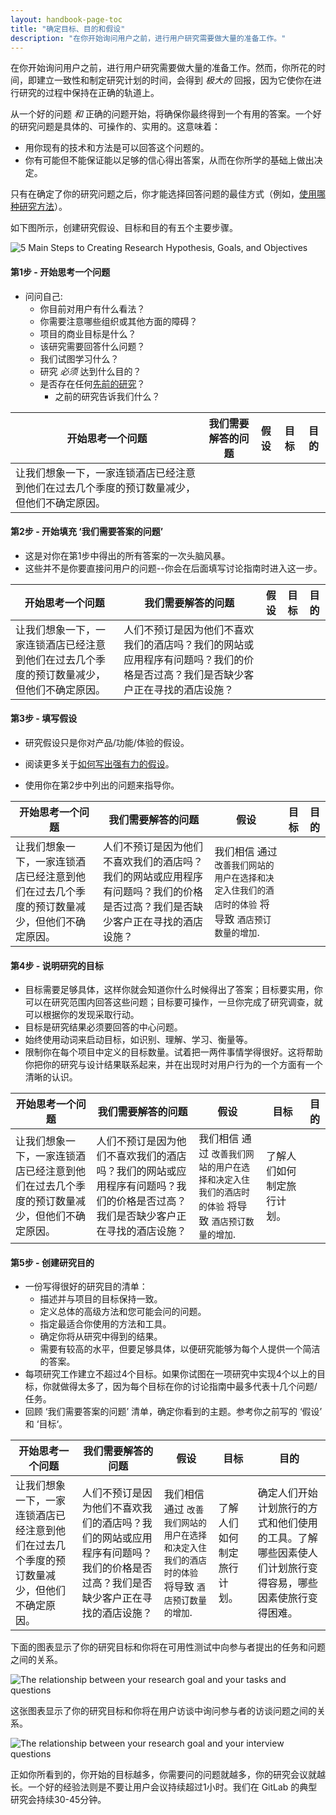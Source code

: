 ```yaml
---
layout: handbook-page-toc
title: "确定目标、目的和假设"
description: "在你开始询问用户之前，进行用户研究需要做大量的准备工作。"
---
```


在你开始询问用户之前，进行用户研究需要做大量的准备工作。然而，你所花的时间，即建立一致性和制定研究计划的时间，会得到 *极大的* 回报，因为它使你在进行研究的过程中保持在正确的轨道上。

从一个好的问题 *和* 正确的问题开始，将确保你最终得到一个有用的答案。一个好的研究问题是具体的、可操作的、实用的。这意味着：

* 用你现有的技术和方法是可以回答这个问题的。
* 你有可能但不能保证能以足够的信心得出答案，从而在你所学的基础上做出决定。

只有在确定了你的研究问题之后，你才能选择回答问题的最佳方式（例如，[使用哪种研究方法](https://about.gitlab.com/handbook/engineering/ux/ux-research-training/choosing-a-research-methodology/)）。

如下图所示，创建研究假设、目标和目的有五个主要步骤。

![5 Main Steps to Creating Research Hypothesis, Goals, and Objectives](https://about.gitlab.com/images/uxresearch/Steps_to_create_hypothesis_goals_objectives.jpg)

#### 第1步 - 开始思考一个问题
* 问问自己:
    * 你目前对用户有什么看法？
    * 你需要注意哪些组织或其他方面的障碍？
    * 项目的商业目标是什么？
    * 该研究需要回答什么问题？
    * 我们试图学习什么？
    * 研究 *必须* 达到什么目的？
    * 是否存在任何[先前的研究](https://about.gitlab.com/handbook/engineering/ux/ux-research/#how-to-find-existing-research)？
        * 之前的研究告诉我们什么？

| **开始思考一个问题** | **我们需要解答的问题** | **假设** | **目标** | **目的**
| ------ | ------ | ------ | ------ | ------ | 
| 让我们想象一下，一家连锁酒店已经注意到他们在过去几个季度的预订数量减少，但他们不确定原因。 |
 
#### 第2步 - 开始填充 ‘我们需要答案的问题’
- 这是对你在第1步中得出的所有答案的一次头脑风暴。
- 这些并不是你要直接问用户的问题--你会在后面填写讨论指南时进入这一步。 

| **开始思考一个问题** | **我们需要解答的问题** | **假设** | **目标** | **目的**
| ------ | ------ | ------ | ------ | ------ | 
| 让我们想象一下，一家连锁酒店已经注意到他们在过去几个季度的预订数量减少，但他们不确定原因。 | 人们不预订是因为他们不喜欢我们的酒店吗？我们的网站或应用程序有问题吗？我们的价格是否过高？我们是否缺少客户正在寻找的酒店设施？ |

#### 第3步 - 填写假设
- 研究假设只是你对产品/功能/体验的假设。 

- 阅读更多关于[如何写出强有力的假设](https://about.gitlab.com/handbook/engineering/ux/ux-research-training/write-strong-hypothesis/)。

- 使用你在第2步中列出的问题来指导你。

| **开始思考一个问题** | **我们需要解答的问题** | **假设** | **目标** | **目的**
| ------ | ------ | ------ | ------ | ------ | 
| 让我们想象一下，一家连锁酒店已经注意到他们在过去几个季度的预订数量减少，但他们不确定原因。 | 人们不预订是因为他们不喜欢我们的酒店吗？我们的网站或应用程序有问题吗？我们的价格是否过高？我们是否缺少客户正在寻找的酒店设施？ | 我们相信 通过 `改善我们网站的用户在选择和决定入住我们的酒店时的体验` 将导致 `酒店预订数量的增加`.

#### 第4步 - 说明研究的目标
- 目标需要足够具体，这样你就会知道你什么时候得出了答案；目标要实用，你可以在研究范围内回答这些问题；目标要可操作，一旦你完成了研究调查，就可以根据你的发现采取行动。
- 目标是研究结果必须要回答的中心问题。
- 始终使用动词来启动目标，如识别、理解、学习、衡量等。
- 限制你在每个项目中定义的目标数量。试着把一两件事情学得很好。这将帮助你把你的研究与设计结果联系起来，并在出现时对用户行为的一个方面有一个清晰的认识。

| **开始思考一个问题** | **我们需要解答的问题** | **假设** | **目标** | **目的**
| ------ | ------ | ------ | ------ | ------ | 
| 让我们想象一下，一家连锁酒店已经注意到他们在过去几个季度的预订数量减少，但他们不确定原因。 | 人们不预订是因为他们不喜欢我们的酒店吗？我们的网站或应用程序有问题吗？我们的价格是否过高？我们是否缺少客户正在寻找的酒店设施？ | 我们相信 通过 `改善我们网站的用户在选择和决定入住我们的酒店时的体验` 将导致 `酒店预订数量的增加`. | 了解人们如何制定旅行计划。

#### 第5步 - 创建研究目的
- 一份写得很好的研究目的清单： 
    * 描述并与项目的目标保持一致。
    * 定义总体的高级方法和您可能会问的问题。
    * 指定最适合你使用的方法和工具。
    * 确定你将从研究中得到的结果。
    * 需要有较高的水平，但要足够具体，以便研究能够为每个人提供一个简洁的答案。
- 每项研究工作建立不超过4个目标。如果你试图在一项研究中实现4个以上的目标，你就做得太多了，因为每个目标在你的讨论指南中最多代表十几个问题/任务。
- 回顾 ‘我们需要答案的问题’ 清单，确定你看到的主题。参考你之前写的 ‘假设’ 和 ‘目标‘。

| **开始思考一个问题** | **我们需要解答的问题** | **假设** | **目标** | **目的**
| ------ | ------ | ------ | ------ | ------ | 
| 让我们想象一下，一家连锁酒店已经注意到他们在过去几个季度的预订数量减少，但他们不确定原因。 | 人们不预订是因为他们不喜欢我们的酒店吗？我们的网站或应用程序有问题吗？我们的价格是否过高？我们是否缺少客户正在寻找的酒店设施？ | 我们相信 通过 `改善我们网站的用户在选择和决定入住我们的酒店时的体验` 将导致 `酒店预订数量的增加`. | 了解人们如何制定旅行计划。 | 确定人们开始计划旅行的方式和他们使用的工具。了解哪些因素使人们计划旅行变得容易，哪些因素使旅行变得困难。 |

下面的图表显示了你的研究目标和你将在可用性测试中向参与者提出的任务和问题之间的关系。 

![The relationship between your research goal and your tasks and questions](https://about.gitlab.com/images/uxresearch/Research_Goal_Obj_Questions.jpg)

这张图表显示了你的研究目标和你将在用户访谈中询问参与者的访谈问题之间的关系。

![The relationship between your research goal and your interview questions](https://about.gitlab.com/images/uxresearch/Research_Goal_Obj_questions_interviews.jpg)

正如你所看到的，你开始的目标越多，你需要问的问题就越多，你的研究会议就越长。一个好的经验法则是不要让用户会议持续超过1小时。我们在 GitLab 的典型研究会持续30-45分钟。
